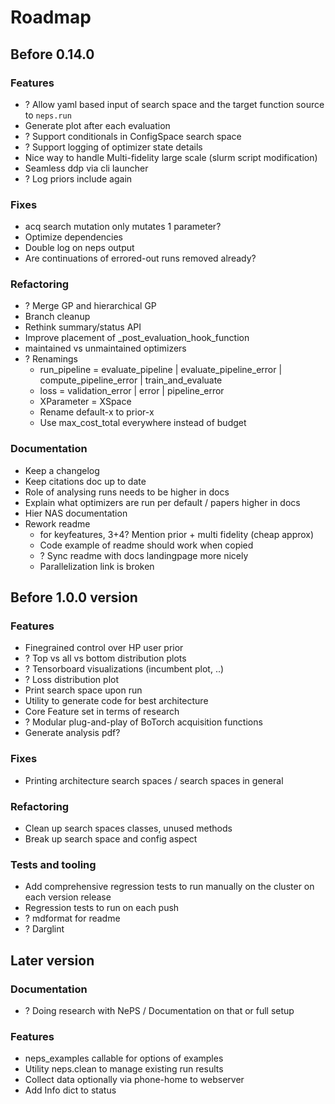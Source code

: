 # Roadmap

## Before 0.14.0

### Features

- ? Allow yaml based input of search space and the target function source to `neps.run`
- Generate plot after each evaluation
- ? Support conditionals in ConfigSpace search space
- ? Support logging of optimizer state details
- Nice way to handle Multi-fidelity large scale (slurm script modification)
- Seamless ddp via cli launcher
- ? Log priors include again

### Fixes

- acq search mutation only mutates 1 parameter?
- Optimize dependencies
- Double log on neps output
- Are continuations of errored-out runs removed already?

### Refactoring

- ? Merge GP and hierarchical GP
- Branch cleanup
- Rethink summary/status API
- Improve placement of \_post_evaluation_hook_function
- maintained vs unmaintained optimizers
- ? Renamings
    - run_pipeline = evaluate_pipeline | evaluate_pipeline_error | compute_pipeline_error | train_and_evaluate
    - loss = validation_error | error | pipeline_error
    - XParameter = XSpace
    - Rename default-x to prior-x
    - Use max_cost_total everywhere instead of budget

### Documentation

- Keep a changelog
- Keep citations doc up to date
- Role of analysing runs needs to be higher in docs
- Explain what optimizers are run per default / papers higher in docs
- Hier NAS documentation
- Rework readme
    - for keyfeatures, 3+4? Mention prior + multi fidelity (cheap approx)
    - Code example of readme should work when copied
    - ? Sync readme with docs landingpage more nicely
    - Parallelization link is broken


## Before 1.0.0 version

### Features

- Finegrained control over HP user prior
- ? Top vs all vs bottom distribution plots
- ? Tensorboard visualizations (incumbent plot, ..)
- ? Loss distribution plot
- Print search space upon run
- Utility to generate code for best architecture
- Core Feature set in terms of research
- ? Modular plug-and-play of BoTorch acquisition functions
- Generate analysis pdf?

### Fixes

- Printing architecture search spaces / search spaces in general

### Refactoring

- Clean up search spaces classes, unused methods
- Break up search space and config aspect

### Tests and tooling

- Add comprehensive regression tests to run manually on the cluster on each version release
- Regression tests to run on each push
- ? mdformat for readme
- ? Darglint

## Later version

### Documentation

- ? Doing research with NePS / Documentation on that or full setup

### Features

- neps_examples callable for options of examples
- Utility neps.clean to manage existing run results
- Collect data optionally via phone-home to webserver
- Add Info dict to status



